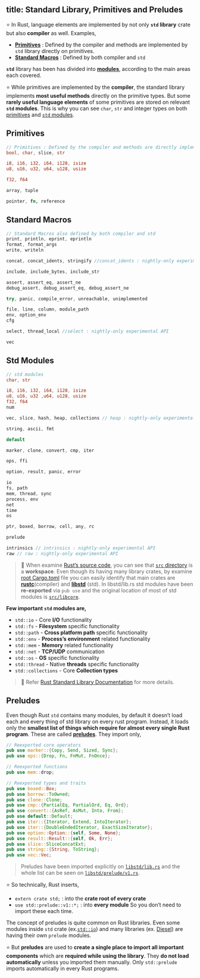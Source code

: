 title: Standard Library, Primitives and Preludes
---

⭐️ In Rust, language elements are implemented by not only **`std` library** crate but also **compiler** as well. Examples,
- **[Primitives](https://doc.rust-lang.org/std/#primitives)** : Defined by the compiler and methods are implemented by `std` library directly on primitives.
- **[Standard Macros](https://doc.rust-lang.org/std/#macros)** : Defined by both compiler and `std`

**`std`** library has been has divided into **[modules](https://doc.rust-lang.org/std/#modules)**, according to the main areas each covered.

⭐️ While primitives are implemented by the **compiler**, the standard library implements **most useful methods** directly on the primitive types. But some **rarely useful language elements** of some primitives are stored on relevant **`std` modules**. This is why you can see `char`, `str` and integer types on both [primitives](https://doc.rust-lang.org/std/#primitives) and [`std` modules](https://doc.rust-lang.org/std/#modules).


## Primitives

```rust
// Primitives : Defined by the compiler and methods are directly implemented by std
bool, char, slice, str

i8, i16, i32, i64, i128, isize
u8, u16, u32, u64, u128, usize

f32, f64

array, tuple

pointer, fn, reference
```

## Standard Macros

```rust
// Standard Macros also defined by both compiler and std
print, println, eprint, eprintln
format, format_args
write, writeln

concat, concat_idents, stringify //concat_idents : nightly-only experimental API

include, include_bytes, include_str

assert, assert_eq, assert_ne
debug_assert, debug_assert_eq, debug_assert_ne

try, panic, compile_error, unreachable, unimplemented

file, line, column, module_path
env, option_env
cfg

select, thread_local //select : nightly-only experimental API

vec
```

## Std Modules

```rust
// std modules
char, str

i8, i16, i32, i64, i128, isize
u8, u16, u32 ,u64, u128, usize
f32, f64
num

vec, slice, hash, heap, collections // heap : nightly-only experimental API

string, ascii, fmt

default

marker, clone, convert, cmp, iter

ops, ffi

option, result, panic, error

io
fs, path
mem, thread, sync
process, env
net
time
os

ptr, boxed, borrow, cell, any, rc

prelude

intrinsics // intrinsics : nightly-only experimental API
raw // raw : nightly-only experimental API
```

> 🔎 When examine [Rust’s source code](https://github.com/rust-lang/rust), you can see that [`src` directory](https://github.com/rust-lang/rust/tree/master/src) is a **workspace**. Even though its having many library crates, by examine [root Cargo.toml](https://github.com/rust-lang/rust/blob/master/src/Cargo.toml) file you can easily identify that main crates are **[rustc](https://github.com/rust-lang/rust/tree/master/src/rustc)**(compiler) and **[libstd](https://github.com/rust-lang/rust/tree/master/src/libstd)** (std). In libstd/lib.rs std modules have been **re-exported** via `pub use` and the original location of most of std modules is [`src/libcore`](https://github.com/rust-lang/rust/tree/master/src/libcore).

**Few important `std` modules are,**
- `std::io` - Core **I/O** functionality 
- `std::fs` - **Filesystem** specific functionality
- `std::path` - **Cross platform path** specific functionality
- `std::env` - **Process’s environment** related functionality
- `std::mem` - **Memory** related functionality
- `std::net` - **TCP/UDP** communication
- `std::os` - **OS** specific functionality
- `std::thread` - Native **threads** specific functionality
- `std::collections` - Core **Collection types**

> 💯 Refer [Rust Standard Library Documentation](https://doc.rust-lang.org/std/) for more details.


## Preludes

Even though Rust `std` contains many modules, by default it doesn’t load each and every thing of std library on every rust program. Instead, it loads only the **smallest list of things which require for almost every single Rust program**. These are called **[preludes](https://doc.rust-lang.org/std/prelude/)**. They import only,

```rust
// Reexported core operators
pub use marker::{Copy, Send, Sized, Sync};
pub use ops::{Drop, Fn, FnMut, FnOnce};

// Reexported functions
pub use mem::drop;

// Reexported types and traits
pub use boxed::Box;
pub use borrow::ToOwned;
pub use clone::Clone;
pub use cmp::{PartialEq, PartialOrd, Eq, Ord};
pub use convert::{AsRef, AsMut, Into, From};
pub use default::Default;
pub use iter::{Iterator, Extend, IntoIterator};
pub use iter::{DoubleEndedIterator, ExactSizeIterator};
pub use option::Option::{self, Some, None};
pub use result::Result::{self, Ok, Err};
pub use slice::SliceConcatExt;
pub use string::{String, ToString};
pub use vec::Vec;
```

> Preludes have been imported explicitly on [`libstd/lib.rs`](https://github.com/rust-lang/rust/blob/master/src/libstd/lib.rs#L353) and the whole list can be seen on [`libstd/prelude/v1.rs`](https://github.com/rust-lang/rust/blob/master/src/libstd/prelude/v1.rs).

⭐️ So technically, Rust inserts,
- `extern crate std;` : into the **crate root of every crate**
- `use std::prelude::v1::*;` : into **every module**
  So you don’t need to import these each time.


The concept of preludes is quite common on Rust libraries. Even some modules inside `std` crate (ex.[`std::io`](https://github.com/rust-lang/rust/blob/master/src/libstd/io/prelude.rs)) and many libraries (ex. [Diesel](https://github.com/diesel-rs/diesel/blob/master/diesel/src/lib.rs#L324)) are having their own `prelude` modules.

⭐️ But **preludes** are used to **create a single place to import all important components** which are **required while using the library**. They **do not load automatically** unless you imported them manually. Only `std::prelude` imports automatically in every Rust programs.